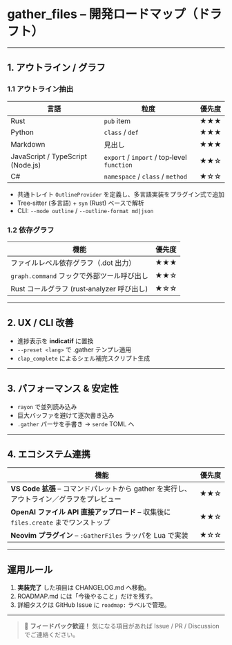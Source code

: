 # gather_files – 開発ロードマップ（ドラフト）

---

## 1. アウトライン / グラフ

### 1.1 アウトライン抽出

| 言語                              | 粒度                                       | 優先度 |
| --------------------------------- | ------------------------------------------ | ------ |
| Rust                              | `pub` item                                 | ★★★    |
| Python                            | `class` / `def`                            | ★★★    |
| Markdown                          | 見出し                                     | ★★★    |
| JavaScript / TypeScript (Node.js) | `export` / `import` / top‑level `function` | ★★☆    |
| C#                                | `namespace` / `class` / `method`           | ★☆☆    |

- 共通トレイト `OutlineProvider` を定義し、多言語実装をプラグイン式で追加
- Tree‑sitter (多言語) + `syn` (Rust) ベースで解析
- CLI: `--mode outline` / `--outline-format md|json`

### 1.2 依存グラフ

| 機能                                       | 優先度 |
| ------------------------------------------ | ------ |
| ファイルレベル依存グラフ（.dot 出力）      | ★★★    |
| `graph.command` フックで外部ツール呼び出し | ★★☆    |
| Rust コールグラフ (rust‑analyzer 呼び出し) | ★☆☆    |

---

## 2. UX / CLI 改善

- 進捗表示を **indicatif** に置換
- `--preset <lang>` で .gather テンプレ適用
- `clap_complete` によるシェル補完スクリプト生成

---

## 3. パフォーマンス & 安定性

- `rayon` で並列読み込み
- 巨大バッファを避けて逐次書き込み
- `.gather` パーサを手書き → `serde` TOML へ

---

## 4. エコシステム連携

| 機能                                                                                      | 優先度 |
| ----------------------------------------------------------------------------------------- | ------ |
| **VS Code 拡張** – コマンドパレットから gather を実行し、アウトライン／グラフをプレビュー | ★★☆    |
| **OpenAI ファイル API 直接アップロード** – 収集後に `files.create` までワンストップ       | ★★☆    |
| **Neovim プラグイン** – `:GatherFiles` ラッパを Lua で実装                                | ★☆☆    |

---

## 運用ルール

1. **実装完了** した項目は CHANGELOG.md へ移動。
2. ROADMAP.md には「今後やること」だけを残す。
3. 詳細タスクは GitHub Issue に `roadmap:` ラベルで管理。

---

> 🚩 **フィードバック歓迎！**
> 気になる項目があれば Issue / PR / Discussion でご連絡ください。
